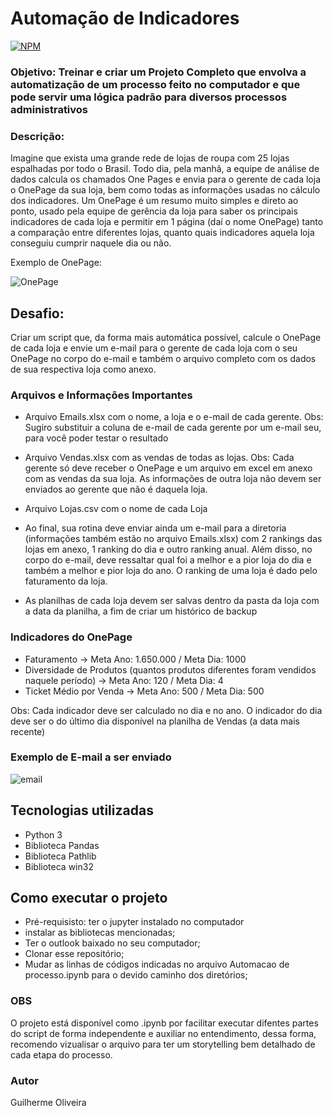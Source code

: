 # Automação de Indicadores

[![NPM](https://img.shields.io/npm/l/react)](https://github.com/guilherme-oliveira935/Automacao-de-Processo-Python/blob/main/LICENSE)

### Objetivo: Treinar e criar um Projeto Completo que envolva a automatização de um processo feito no computador e que pode servir uma lógica padrão para diversos processos administrativos

### Descrição:

  Imagine que exista uma grande rede de lojas de roupa com 25 lojas espalhadas por todo o Brasil.
Todo dia, pela manhã, a equipe de análise de dados calcula os chamados One Pages e envia para o gerente de cada loja o OnePage da sua loja, bem como todas as informações usadas no cálculo dos indicadores.
  Um OnePage é um resumo muito simples e direto ao ponto, usado pela equipe de gerência da loja para saber os principais indicadores de cada loja e permitir em 1 página (daí o nome OnePage) tanto a comparação entre diferentes lojas, quanto quais indicadores aquela loja conseguiu cumprir naquele dia ou não.

Exemplo de OnePage:

![OnePage](https://github.com/guilherme-oliveira935/assets/blob/main/onepage.png)

## Desafio:

Criar um script que, da forma mais automática possível, calcule o OnePage de cada loja e envie um e-mail para o gerente de cada loja com o seu OnePage no corpo do e-mail e também o arquivo completo com os dados de sua respectiva loja como anexo.

### Arquivos e Informações Importantes

- Arquivo Emails.xlsx com o nome, a loja e o e-mail de cada gerente. Obs: Sugiro substituir a coluna de e-mail de cada gerente por um e-mail seu, para você poder testar o resultado

- Arquivo Vendas.xlsx com as vendas de todas as lojas. Obs: Cada gerente só deve receber o OnePage e um arquivo em excel em anexo com as vendas da sua loja. As informações de outra loja não devem ser enviados ao gerente que não é daquela loja.

- Arquivo Lojas.csv com o nome de cada Loja

- Ao final, sua rotina deve enviar ainda um e-mail para a diretoria (informações também estão no arquivo Emails.xlsx) com 2 rankings das lojas em anexo, 1 ranking do dia e outro ranking anual. Além disso, no corpo do e-mail, deve ressaltar qual foi a melhor e a pior loja do dia e também a melhor e pior loja do ano. O ranking de uma loja é dado pelo faturamento da loja.

- As planilhas de cada loja devem ser salvas dentro da pasta da loja com a data da planilha, a fim de criar um histórico de backup

### Indicadores do OnePage

- Faturamento -> Meta Ano: 1.650.000 / Meta Dia: 1000
- Diversidade de Produtos (quantos produtos diferentes foram vendidos naquele período) -> Meta Ano: 120 / Meta Dia: 4
- Ticket Médio por Venda -> Meta Ano: 500 / Meta Dia: 500

Obs: Cada indicador deve ser calculado no dia e no ano. O indicador do dia deve ser o do último dia disponível na planilha de Vendas (a data mais recente)

### Exemplo de E-mail a ser enviado

![email](https://github.com/guilherme-oliveira935/assets/blob/main/email_example.png)

## Tecnologias utilizadas
- Python 3
- Biblioteca Pandas
- Biblioteca Pathlib
- Biblioteca win32

## Como executar o projeto
- Pré-requisisto: ter o jupyter instalado no computador
- instalar as bibliotecas mencionadas;
- Ter o outlook baixado no seu computador;
- Clonar esse repositório;
- Mudar as linhas de códigos indicadas no arquivo Automacao de processo.ipynb para o devido caminho dos diretórios;

### OBS
O projeto está disponível como .ipynb por facilitar executar difentes partes do script de forma independente e auxiliar no entendimento, dessa forma, recomendo vizualisar o arquivo para ter um storytelling bem detalhado de cada etapa do processo.

### Autor
Guilherme Oliveira

